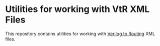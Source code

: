 # Utilities for working with VtR XML Files

This repository contains utilities for working with
[Verilog to Routing](https://verilog-to-routing.org) XML files.

